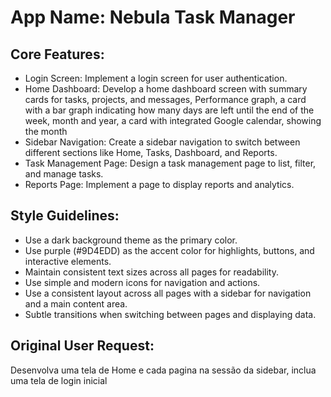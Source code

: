 # **App Name**: Nebula Task Manager

## Core Features:

- Login Screen: Implement a login screen for user authentication.
- Home Dashboard: Develop a home dashboard screen with summary cards for tasks, projects, and messages, Performance graph, a card with a bar graph indicating how many days are left until the end of the week, month and year, a card with integrated Google calendar, showing the month
- Sidebar Navigation: Create a sidebar navigation to switch between different sections like Home, Tasks, Dashboard, and Reports.
- Task Management Page: Design a task management page to list, filter, and manage tasks.
- Reports Page: Implement a page to display reports and analytics.

## Style Guidelines:

- Use a dark background theme as the primary color.
- Use purple (#9D4EDD) as the accent color for highlights, buttons, and interactive elements.
- Maintain consistent text sizes across all pages for readability.
- Use simple and modern icons for navigation and actions.
- Use a consistent layout across all pages with a sidebar for navigation and a main content area.
- Subtle transitions when switching between pages and displaying data.

## Original User Request:
Desenvolva uma tela de Home e cada pagina na sessão da sidebar, inclua uma tela de login inicial
  